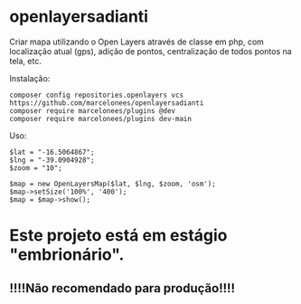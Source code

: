 # openlayersadianti
Criar mapa utilizando o Open Layers através de classe em php, com localização atual (gps), adição de pontos, centralização de todos pontos na tela, etc.

Instalação:

```
composer config repositories.openlayers vcs https://github.com/marcelonees/openlayersadianti
composer require marcelonees/plugins @dev
composer require marcelonees/plugins dev-main
```

Uso:

```
$lat = "-16.5064867";
$lng = "-39.0904928";
$zoom = "10";

$map = new OpenLayersMap($lat, $lng, $zoom, 'osm');
$map->setSize('100%', '400');
$map = $map->show();
```

# Este projeto está em estágio "embrionário".

## !!!!Não recomendado para produção!!!!
